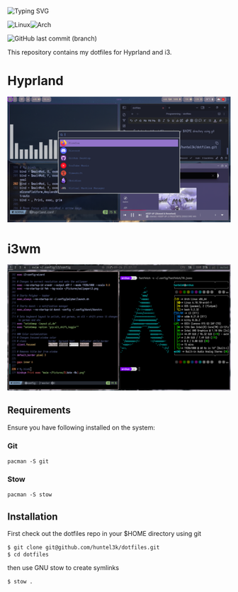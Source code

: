 ![Typing SVG](https://readme-typing-svg.herokuapp.com?font=Iosevka&size=25&pause=1000&color=8F1DA0&center=true&vCenter=true&width=806&lines=~%2F.dotfiles)

![Linux](https://img.shields.io/badge/Linux-FCC624?style=for-the-badge&logo=linux&logoColor=black)![Arch](https://img.shields.io/badge/Arch%20Linux-1793D1?logo=arch-linux&logoColor=fff&style=for-the-badge)

![GitHub last commit (branch)](https://img.shields.io/github/last-commit/huntel3k/dotfiles/master)

This repository contains my dotfiles for Hyprland and i3.

# Hyprland
![Hyprland](./hyprland.png) 
# i3wm
![i3wm](./i3wm.png)


## Requirements

Ensure you have following installed on the system:

### Git 

```
pacman -S git
```

### Stow

```
pacman -S stow
```

## Installation

First check out the dotfiles repo in your $HOME directory using git

```
$ git clone git@github.com/huntel3k/dotfiles.git
$ cd dotfiles
```

then use GNU stow to create symlinks

```
$ stow .
```


